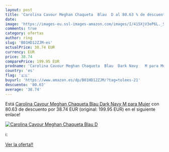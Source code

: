 ```yaml
---
layout: post
title: 'Carolina Cavour Meghan Chaqueta  Blau  D al 80.63 % de descuento'
date: 
image: 'https://images-eu.ssl-images-amazon.com/images/I/415XjV3eP6L._SL200_.jpg'
comments: true
category: ofertas
author: ring
slug: 'B01HD12ZJM-es'
actualPrice: 38.74 EUR
currency: EUR
price: 38.74
comparePrice: 199.95 EUR
prodname: 'Carolina Cavour Meghan Chaqueta  Blau  Dark Navy   M para Mujer'
country: 'es'
flag: '🇪🇸'
buyurl: 'https://www.amazon.es/dp/B01HD12ZJM/?tag=tolees-21'
descuento: '80.63'
average: '38.74'
---
```


Está [Carolina Cavour Meghan Chaqueta  Blau  Dark Navy   M para Mujer](https://www.amazon.es/dp/B01HD12ZJM/?tag=tolees-21) con 80.63 de descuento por 38.74 EUR (original: 199.95 EUR) en el siguiente enlace!

[![Carolina Cavour Meghan Chaqueta  Blau  D](https://images-eu.ssl-images-amazon.com/images/I/415XjV3eP6L._SL200_.jpg)](https://www.amazon.es/dp/B01HD12ZJM/?tag=tolees-21)

ℹ️:


[Ver la oferta!!](https://www.amazon.es/dp/B01HD12ZJM/?tag=tolees-21)
